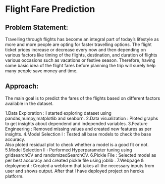 # Flight Fare Prediction 
## Problem Statement:
Travelling through flights has become an integral part of today’s lifestyle as more and more people are opting for faster travelling options. The flight ticket prices increase or decrease every now and then depending on various factors like timing of the flights, destination, and duration of flights various occasions such as vacations or festive season. Therefore, having some basic idea of the flight fares before planning the trip will surely help many people save money and time.

## Approach:
The main goal is to predict the fares of the flights based on different factors available in the dataset.

1.Data Exploration     : I started exploring dataset using pandas,numpy,matplotlib and seaborn. 
2.Data visualization   : Ploted graphs to get insights about dependend and independed variables. 
3.Feature Engineering  : Removed missing values and created new features as per insights.
4.Model Selection I    : Tested all base models to check the base accuracy.<br>
                         Also ploted residual plot to check whether a model is a good fit or not.
5.Model Selection II   :  Performed Hyperparameter tuning using gridsearchCV and randomizedSearchCV.
6.Pickle File          :  Selected model as per best accuracy and created pickle file using joblib .
7.Webpage & deployment :  Created a webform that takes all the necessary inputs from user and shows output.
                                After that I have deployed project on heroku platform.
